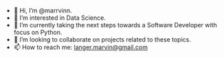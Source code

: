 - 👋 Hi, I’m @marrvinn.
- 👀 I’m interested in Data Science.
- 🌱 I’m currently taking the next steps towards a Software Developer with focus on Python.
- 💞️ I’m looking to collaborate on projects related to these topics.
- 📫 How to reach me: langer.marvin@gmail.com

<!---
marrvinn/marrvinn is a ✨ special ✨ repository because its `README.md` (this file) appears on your GitHub profile.
You can click the Preview link to take a look at your changes.
--->
